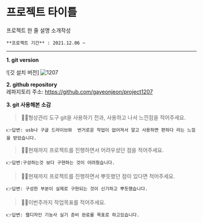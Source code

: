 # 프로젝트 타이틀

프로젝트 한 줄 설명 소개작성
```
**프로젝트 기간** : 2021.12.06 ~    
```
  
 
---

**1. git version**   

![깃 설치 버전]
![1207](https://user-images.githubusercontent.com/91932363/144980036-dd1d7ae4-c977-47e1-bc0e-52974de98718.JPG)

**2. github repository**  
레파지토리 주소: <https://github.com/gayeonjeon/project1207>

**3. git 사용해본 소감**   
> 🙋‍♀️형상관리 도구 git을 사용하기 전과, 사용하고 나서 느낀점을 적어주세요.   

    👉답변: usb나 구글 드라이브와  번거로운 작업이 없어져서 알고 사용하면 편하다 라는 느낌을 받았습니다.

> 🙋‍♀️현재까지 프로젝트를 진행하면서 어려우셨던 점을 적어주세요. 

    👉답변:구성하는것 보다 구현하는 것이 어려웠습니다.

> 🙋‍♀️현재까지 프로젝트를 진행하면서 뿌듯했던 점이 있다면 적어주세요. 

    👉답변: 구성한 부분이 실제로 구현되는 것이 신기하고 뿌듯했습니다.

> 🙋‍♀️이번주까지 작업목표를 적어주세요.

    👉답변: 웹디자인 기능사 실기 준비 완료를 목표로 하고있습니다.
